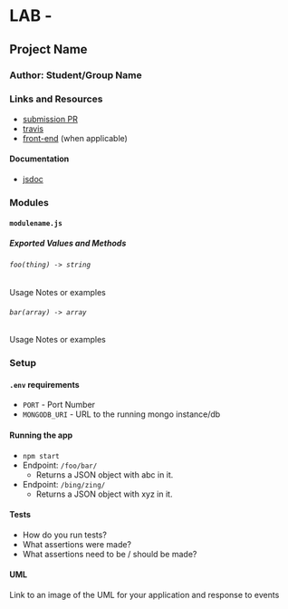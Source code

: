 # LAB - 

## Project Name

### Author: Student/Group Name

### Links and Resources
* [submission PR](http://xyz.com)
* [travis](https://travis-ci.com/401-advanced-javascript-kimball/l02-classes)
* [front-end](https://jk-401js-lab02.herokuapp.com) (when applicable)

#### Documentation
* [jsdoc](https://jk-401js-lab02.herokuapp.com/docs)

### Modules
#### `modulename.js`
##### Exported Values and Methods

###### `foo(thing) -> string`
Usage Notes or examples

###### `bar(array) -> array`
Usage Notes or examples

### Setup
#### `.env` requirements
* `PORT` - Port Number
* `MONGODB_URI` - URL to the running mongo instance/db

#### Running the app
* `npm start`
* Endpoint: `/foo/bar/`
  * Returns a JSON object with abc in it.
* Endpoint: `/bing/zing/`
  * Returns a JSON object with xyz in it.
  
#### Tests
* How do you run tests?
* What assertions were made?
* What assertions need to be / should be made?

#### UML
Link to an image of the UML for your application and response to events
